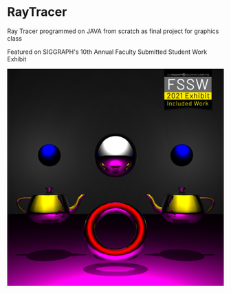 # RayTracer
Ray Tracer programmed on JAVA from scratch as final project for graphics class

Featured on SIGGRAPH's 10th Annual Faculty Submitted Student Work Exhibit

![SIGGRAPH Featured](https://github.com/sgarciaag/RayTracer/blob/master/Siggraph_Featured_2021.png?raw=false)

